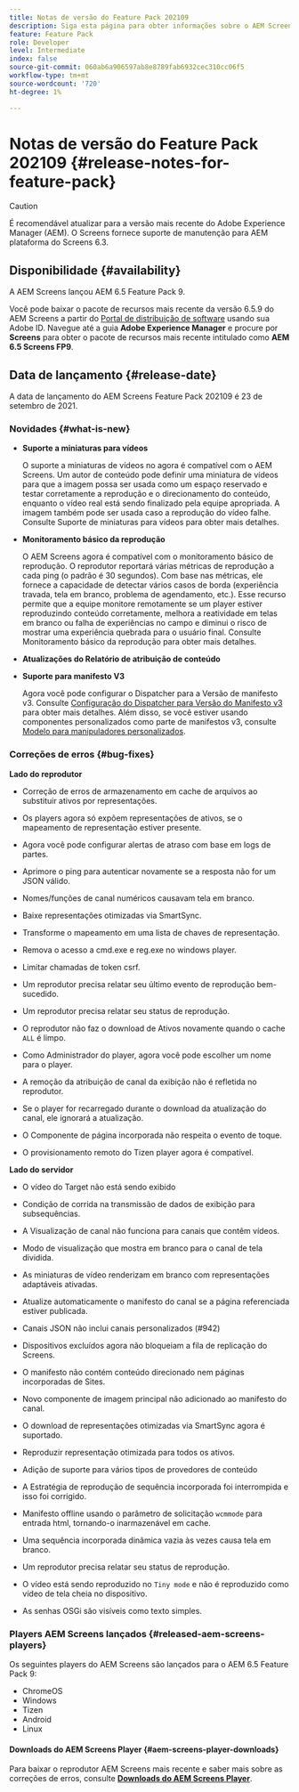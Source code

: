 ```yaml
---
title: Notas de versão do Feature Pack 202109
description: Siga esta página para obter informações sobre o AEM Screens Feature Pack 202105 lançado em 23 de setembro de 2021.
feature: Feature Pack
role: Developer
level: Intermediate
index: false
source-git-commit: 060ab6a906597ab8e8789fab6932cec310cc06f5
workflow-type: tm+mt
source-wordcount: '720'
ht-degree: 1%

---
```


# Notas de versão do Feature Pack 202109 {#release-notes-for-feature-pack}

>[!CAUTION]
>É recomendável atualizar para a versão mais recente do Adobe Experience Manager (AEM). O Screens fornece suporte de manutenção para AEM plataforma do Screens 6.3.

## Disponibilidade {#availability}

A AEM Screens lançou AEM 6.5 Feature Pack 9.

Você pode baixar o pacote de recursos mais recente da versão 6.5.9 do AEM Screens a partir do [Portal de distribuição de software](https://experience.adobe.com/#/downloads/content/software-distribution/en/aem.html) usando sua Adobe ID. Navegue até a guia **Adobe Experience Manager** e procure por **Screens** para obter o pacote de recursos mais recente intitulado como **AEM 6.5 Screens FP9**.

## Data de lançamento {#release-date}

A data de lançamento do AEM Screens Feature Pack 202109 é 23 de setembro de 2021.

### Novidades {#what-is-new}

* **Suporte a miniaturas para vídeos**

   O suporte a miniaturas de vídeos no agora é compatível com o AEM Screens. Um autor de conteúdo pode definir uma miniatura de vídeos para que a imagem possa ser usada como um espaço reservado e testar corretamente a reprodução e o direcionamento do conteúdo, enquanto o vídeo real está sendo finalizado pela equipe apropriada. A imagem também pode ser usada caso a reprodução do vídeo falhe.
Consulte Suporte de miniaturas para vídeos para obter mais detalhes.

* **Monitoramento básico da reprodução**

   O AEM Screens agora é compatível com o monitoramento básico de reprodução. O reprodutor reportará várias métricas de reprodução a cada ping (o padrão é 30 segundos). Com base nas métricas, ele fornece a capacidade de detectar vários casos de borda (experiência travada, tela em branco, problema de agendamento, etc.). Esse recurso permite que a equipe monitore remotamente se um player estiver reproduzindo conteúdo corretamente, melhora a reatividade em telas em branco ou falha de experiências no campo e diminui o risco de mostrar uma experiência quebrada para o usuário final.
Consulte Monitoramento básico da reprodução para obter mais detalhes.

* **Atualizações do Relatório de atribuição de conteúdo**

* **Suporte para manifesto V3**

   Agora você pode configurar o Dispatcher para a Versão de manifesto v3. Consulte [Configuração do Dispatcher para Versão do Manifesto v3](https://experienceleague.adobe.com/docs/experience-manager-screens/user-guide/administering/dispatcher-configurations-aem-screens.html?lang=en#configuring-dispatcherv3) para obter mais detalhes.
Além disso, se você estiver usando componentes personalizados como parte de manifestos v3, consulte [Modelo para manipuladores personalizados](https://experienceleague.adobe.com/docs/experience-manager-screens/user-guide/developing/developing-custom-component-tutorial-develop.html?lang=en#custom-handlers).


### Correções de erros {#bug-fixes}

**Lado do reprodutor**

* Correção de erros de armazenamento em cache de arquivos ao substituir ativos por representações.

* Os players agora só expõem representações de ativos, se o mapeamento de representação estiver presente.

* Agora você pode configurar alertas de atraso com base em logs de partes.

* Aprimore o ping para autenticar novamente se a resposta não for um JSON válido.

* Nomes/funções de canal numéricos causavam tela em branco.

* Baixe representações otimizadas via SmartSync.

* Transforme o mapeamento em uma lista de chaves de representação.

* Remova o acesso a cmd.exe e reg.exe no windows player.

* Limitar chamadas de token csrf.

* Um reprodutor precisa relatar seu último evento de reprodução bem-sucedido.

* Um reprodutor precisa relatar seu status de reprodução.

* O reprodutor não faz o download de Ativos novamente quando o cache `ALL` é limpo.

* Como Administrador do player, agora você pode escolher um nome para o player.

* A remoção da atribuição de canal da exibição não é refletida no reprodutor.

* Se o player for recarregado durante o download da atualização do canal, ele ignorará a atualização.

* O Componente de página incorporada não respeita o evento de toque.

* O provisionamento remoto do Tizen player agora é compatível.

**Lado do servidor**

* O vídeo do Target não está sendo exibido
* Condição de corrida na transmissão de dados de exibição para subsequências.

* A Visualização de canal não funciona para canais que contêm vídeos.

* Modo de visualização que mostra em branco para o canal de tela dividida.

* As miniaturas de vídeo renderizam em branco com representações adaptáveis ativadas.

* Atualize automaticamente o manifesto do canal se a página referenciada estiver publicada.

* Canais JSON não inclui canais personalizados (#942)

* Dispositivos excluídos agora não bloqueiam a fila de replicação do Screens.

* O manifesto não contém conteúdo direcionado nem páginas incorporadas de Sites.

* Novo componente de imagem principal não adicionado ao manifesto do canal.

* O download de representações otimizadas via SmartSync agora é suportado.

* Reproduzir representação otimizada para todos os ativos.

* Adição de suporte para vários tipos de provedores de conteúdo

* A Estratégia de reprodução de sequência incorporada foi interrompida e isso foi corrigido.

* Manifesto offline usando o parâmetro de solicitação `wcmmode` para entrada html, tornando-o inarmazenável em cache.

* Uma sequência incorporada dinâmica vazia às vezes causa tela em branco.

* Um reprodutor precisa relatar seu status de reprodução.

* O vídeo está sendo reproduzido no `Tiny mode` e não é reproduzido como vídeo de tela cheia no dispositivo.

* As senhas OSGi são visíveis como texto simples.


### Players AEM Screens lançados {#released-aem-screens-players}

Os seguintes players do AEM Screens são lançados para o AEM 6.5 Feature Pack 9:

* ChromeOS
* Windows
* Tizen
* Android
* Linux

#### Downloads do AEM Screens Player  {#aem-screens-player-downloads}

Para baixar o reprodutor AEM Screens mais recente e saber mais sobre as correções de erros, consulte **[Downloads do AEM Screens Player](https://download.macromedia.com/screens/index.html)**.
